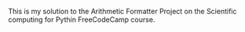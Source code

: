 This is my solution to the Arithmetic Formatter Project on the Scientific computing for Pythin FreeCodeCamp course.
